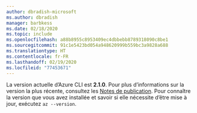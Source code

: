 ```yaml
---
author: dbradish-microsoft
ms.author: dbradish
manager: barbkess
ms.date: 02/18/2020
ms.topic: include
ms.openlocfilehash: a88b8955c8953409ec4dbbebb8789318090c8be1
ms.sourcegitcommit: 91c1e5423bd054a948620999b559bc3a9828a688
ms.translationtype: HT
ms.contentlocale: fr-FR
ms.lasthandoff: 02/19/2020
ms.locfileid: "77453671"
---
```

La version actuelle d’Azure CLI est __2.1.0__. Pour plus d’informations sur la version la plus récente, consultez les [Notes de publication](../release-notes-azure-cli.md). Pour connaître la version que vous avez installée et savoir si elle nécessite d’être mise à jour, exécutez `az --version`.
